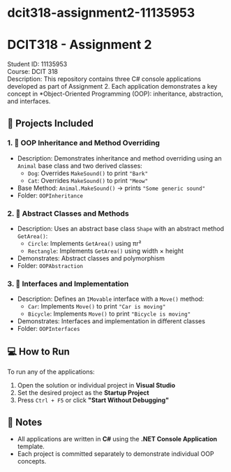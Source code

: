 # dcit318-assignment2-11135953
# DCIT318 - Assignment 2

Student ID: 11135953  
Course: DCIT 318  
Description: This repository contains three C# console applications developed as part of Assignment 2. Each application demonstrates a key concept in *Object-Oriented Programming (OOP): inheritance, abstraction, and interfaces.


## 📁 Projects Included

### 1. 🐾 OOP Inheritance and Method Overriding
- Description: Demonstrates inheritance and method overriding using an `Animal` base class and two derived classes:
  - `Dog`: Overrides `MakeSound()` to print `"Bark"`
  - `Cat`: Overrides `MakeSound()` to print `"Meow"`
- Base Method: `Animal.MakeSound()` → prints `"Some generic sound"`
- Folder: `OOPInheritance`


### 2. 📐 Abstract Classes and Methods
- Description: Uses an abstract base class `Shape` with an abstract method `GetArea()`:
  - `Circle`: Implements `GetArea()` using πr²
  - `Rectangle`: Implements `GetArea()` using width × height
- Demonstrates: Abstract classes and polymorphism
- Folder: `OOPAbstraction`


### 3. 🚗 Interfaces and Implementation
- Description: Defines an `IMovable` interface with a `Move()` method:
  - `Car`: Implements `Move()` to print `"Car is moving"`
  - `Bicycle`: Implements `Move()` to print `"Bicycle is moving"`
- Demonstrates: Interfaces and implementation in different classes
- Folder: `OOPInterfaces`


## 💻 How to Run
To run any of the applications:

1. Open the solution or individual project in **Visual Studio**
2. Set the desired project as the **Startup Project**
3. Press `Ctrl + F5` or click **"Start Without Debugging"**


## 📌 Notes
- All applications are written in **C#** using the **.NET Console Application** template.
- Each project is committed separately to demonstrate individual OOP concepts.


